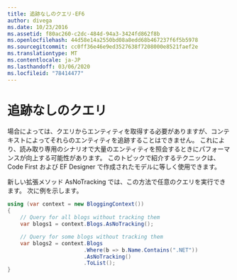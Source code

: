 ```yaml
---
title: 追跡なしのクエリ-EF6
author: divega
ms.date: 10/23/2016
ms.assetid: f80ac260-c2dc-484d-94a3-3424fd862f8b
ms.openlocfilehash: 44d58e14a2550bd08a8edd68b467237f6f5b5978
ms.sourcegitcommit: cc0ff36e46e9ed3527638f7208000e8521faef2e
ms.translationtype: MT
ms.contentlocale: ja-JP
ms.lasthandoff: 03/06/2020
ms.locfileid: "78414477"
---
```

# <a name="no-tracking-queries"></a>追跡なしのクエリ
場合によっては、クエリからエンティティを取得する必要がありますが、コンテキストによってそれらのエンティティを追跡することはできません。 これにより、読み取り専用のシナリオで大量のエンティティを照会するときにパフォーマンスが向上する可能性があります。 このトピックで紹介するテクニックは、Code First および EF Designer で作成されたモデルに等しく使用できます。  

新しい拡張メソッド AsNoTracking では、この方法で任意のクエリを実行できます。 次に例を示します。  

``` csharp
using (var context = new BloggingContext())
{
    // Query for all blogs without tracking them
    var blogs1 = context.Blogs.AsNoTracking();

    // Query for some blogs without tracking them
    var blogs2 = context.Blogs
                        .Where(b => b.Name.Contains(".NET"))
                        .AsNoTracking()
                        .ToList();
}
```  
